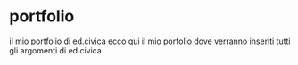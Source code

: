 # portfolio
il mio portfolio di ed.civica
ecco qui il mio porfolio dove verranno inseriti tutti gli argomenti di ed.civica
